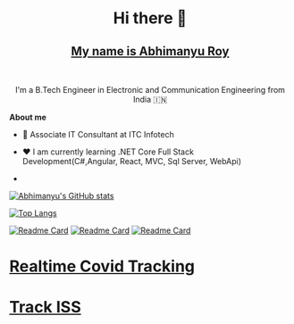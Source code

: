 
<h1 align="center">Hi there 👋</h1>
<h2 align="center"><a href="https://abhi790.github.io">My name is Abhimanyu Roy</a></h2>

<br />

<p align="center">I'm a B.Tech Engineer in Electronic and Communication Engineering from India 🇮🇳 </p>

**About me**

- 💼 Associate IT Consultant at ITC Infotech

- ❤️ I am currently learning .NET Core Full Stack Development(C#,Angular, React, MVC, Sql Server, WebApi)
- 


[![Abhimanyu's GitHub stats](https://github-readme-stats.vercel.app/api?username=abhi790&count_private=true&show_icons=true&theme=tokyonight)](https://github.com/abhi790/github-readme-stats)
<!-- [![Top Langs](https://github-readme-stats.vercel.app/api/top-langs/?username=abhi790)](https://github.com/abhi790/github-readme-stats) -->
[![Top Langs](https://github-readme-stats.vercel.app/api/top-langs/?username=abhi790&layout=compact)](https://github.com/abhi790/github-readme-stats)

[![Readme Card](https://github-readme-stats.vercel.app/api/pin/?username=abhi790&repo=covid_tracking)](https://github.com/abhi790/covid_tracking)
[![Readme Card](https://github-readme-stats.vercel.app/api/pin/?username=abhi790&repo=track_iss)](https://github.com/abhi790/track_iss)
[![Readme Card](https://github-readme-stats.vercel.app/api/pin/?username=abhi790&repo=AnimalPediaApp)](https://github.com/abhi790/AnimalPediaApp)


<!-- [![Abhimanyu's GitHub stats](https://github-readme-stats.vercel.app/api?username=abhi790&count_private=true&show_icons=true&theme=tokyonight)](https://github.com/abhi790/github-readme-stats) -->
<h1><a href="https://abhi790.github.io/covid_tracking/">Realtime Covid Tracking</a></h1>
<h1><a href="https://github.com/abhi790/track_iss">Track ISS</a></h1>


